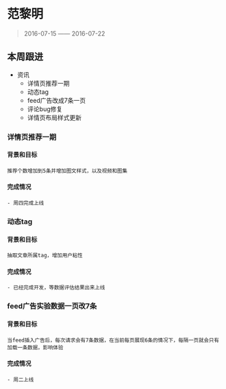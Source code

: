 # 范黎明

> 2016-07-15 —— 2016-07-22

## 本周跟进

- 资讯
    -  详情页推荐一期
    -  动态tag
    -  feed广告改成7条一页
    -  评论bug修复
    -  详情页布局样式更新
    
### 详情页推荐一期
 
#### 背景和目标

	推荐个数增加到5条并增加图文样式，以及视频和图集
	
#### 完成情况

	- 周四完成上线
	
### 动态tag

#### 背景和目标

	抽取文章所属tag，增加用户粘性
	
#### 完成情况

	- 已经完成开发，等数据评估结果出来上线
	
### feed广告实验数据一页改7条

#### 背景和目标

	当feed插入广告后，每次请求会有7条数据，在当前每页展现6条的情况下，每隔一页就会只有加载一条数据，影响体验
 
#### 完成情况
 
	- 周二上线
	
 
 
    

